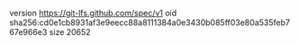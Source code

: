 version https://git-lfs.github.com/spec/v1
oid sha256:cd0e1cb8931af3e9eecc88a8111384a0e3430b085ff03e80a535feb767e966e3
size 20652
